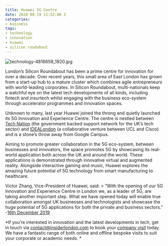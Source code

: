 ```yaml
---
title: Huawei 5G Centre
date: 2020-08-19 11:52:00 Z
categories:
- business
tags:
- technology
- innovation
- huawei
- silicon roudabout
---
```


![technology-4816658_1920.jpg](/uploads/technology-4816658_1920.jpg)

London’s Silicon Roundabout has been a prime centre for innovation for over a decade. Over recent years, this small area of East London has grown from a start-up hub to a mature cluster which combines agile entrepreneurs with world-leading corporates. In Silicon Roundabout, multi-nationals keep a watchful eye on the latest tech developments of all kinds, including fintech and insurtech whilst engaging with the business eco-system through accelerator programmes and innovation spaces.

Unknown to many, last year Huawei joined the throng and quietly launched its 5G Innovation and Experience Centre. The centre is nestled between [Tech Nation](https://technation.io/) (the government backed support network for the UK’s tech sector) and [IDEALondon](https://www.idealondon.co.uk/) (a collaborative venture between UCL and Cisco) and is a stone’s throw away from Google Campus. 

Aiming to promote greater collaboration in the 5G eco-system, between businesses and innovators, the space promotes 5G by showcasing its real-world application both across the UK and around the world. These applications is demonstrated through innovative virtual and augmented reality. Alongside interactive gaming and music, Huawei explores the amazing future potential of 5G technology from smart manufacturing to healthcare.

Victor Zhang, Vice-President of Huawei, said: > “With the opening of our 5G Innovation and Experience Centre in London we, as a leader of 5G, are taking another important step. What we have opened today will enable true collaboration amongst UK businesses and technologists and showcase the huge potential of 5G applications for both the private and business sectors.”
-[16th December 2019 ](https://www.huawei.com/uk/news/uk/2019/huawei-opens-5g-innovation-and-experience-centre-in-london)

*If you’re interested in innovation and the latest developments in tech, get in touch via [contact@insiderlondon.com](mailto:contact@insiderlondon.com) to book your [company visit](https://www.insiderlondon.com/london/company-visits/) today. We have a fantastic range of both online and offline bespoke visits to suit your corporate or academic needs. *
